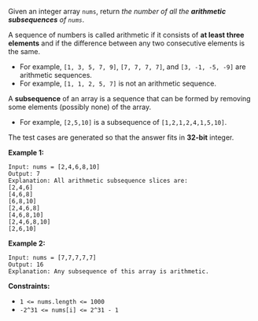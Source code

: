 Given an integer array `nums`, return _the number of all the **arithmetic subsequences** of `nums`_.

A sequence of numbers is called arithmetic if it consists of **at least three elements** and if the difference between any two consecutive elements is the same.

- For example, `[1, 3, 5, 7, 9]`, `[7, 7, 7, 7]`, and `[3, -1, -5, -9]` are arithmetic sequences.
- For example, `[1, 1, 2, 5, 7]` is not an arithmetic sequence.

A **subsequence** of an array is a sequence that can be formed by removing some elements (possibly none) of the array.

- For example, `[2,5,10]` is a subsequence of `[1,2,1,2,4,1,5,10]`.

The test cases are generated so that the answer fits in **32-bit** integer.

**Example 1:**

```
Input: nums = [2,4,6,8,10]
Output: 7
Explanation: All arithmetic subsequence slices are:
[2,4,6]
[4,6,8]
[6,8,10]
[2,4,6,8]
[4,6,8,10]
[2,4,6,8,10]
[2,6,10]
```

**Example 2:**

```
Input: nums = [7,7,7,7,7]
Output: 16
Explanation: Any subsequence of this array is arithmetic.
```

**Constraints:**

- `1 <= nums.length <= 1000`
- `-2^31 <= nums[i] <= 2^31 - 1`
